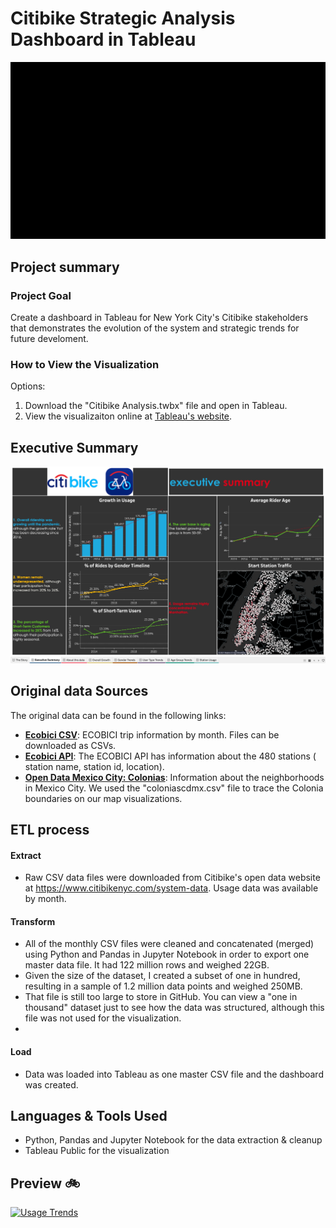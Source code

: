 # Citibike Strategic Analysis Dashboard in Tableau

<p align="center">
<img src="https://github.com/kennethcandersen/Citibike-Strategic-Analysis-Tableau/blob/main/citibike_dashboard_tour.gif" width="900"/>
</p>

## Project summary 

### Project Goal
Create a dashboard in Tableau for New York City's Citibike stakeholders that demonstrates the evolution of the system and strategic trends for future develoment.

### How to View the Visualization 
Options:
1. Download the "Citibike Analysis.twbx" file and open in Tableau. 
2. View the visualizaiton online at [Tableau's website](https://public.tableau.com/views/CitibikeDashboard_16283828004620/TheStory?:language=en-US&publish=yes&:display_count=n&:origin=viz_share_link).

## Executive Summary
<p align="center">
<img src="https://github.com/kennethcandersen/Citibike-Strategic-Analysis-Tableau/blob/main/executive_summary.png" width="900"/>
</p>

## Original data Sources 
The original data can be found in the following links: 
- [**Ecobici CSV**](https://www.ecobici.cdmx.gob.mx/es/informacion-del-servicio/open-data): ECOBICI trip information by month. Files can be downloaded as CSVs. 
- [**Ecobici API**](https://www.ecobici.cdmx.gob.mx/es/informacion-del-servicio/open-data): The ECOBICI API has information about the 480 stations ( station name, station id, location). 
- [**Open Data Mexico City: Colonias**](https://datos.cdmx.gob.mx/dataset/coloniascdmx): Information about the neighborhoods in Mexico City. We used the "coloniascdmx.csv" file to trace the Colonia boundaries on our map visualizations. 

## ETL process 
#### Extract
- Raw CSV data files were downloaded from Citibike's open data website at https://www.citibikenyc.com/system-data. Usage data was available by month. 
#### Transform
- All of the monthly CSV files were cleaned and concatenated (merged) using Python and Pandas in Jupyter Notebook in order to export one master data file. It had 122 million rows and weighed 22GB. 
- Given the size of the dataset, I created a subset of one in hundred, resulting in a sample of 1.2 million data points and weighed 250MB.
- That file is still too large to store in GitHub. You can view a "one in thousand" dataset just to see how the data was structured, although this file was not used for the visualization. 
- 
#### Load
- Data was loaded into Tableau as one master CSV file and the dashboard was created. 

## Languages & Tools Used
- Python, Pandas and Jupyter Notebook for the data extraction & cleanup 
- Tableau Public for the visualization

## Preview 🚲
<div class='tableauPlaceholder' id='viz1628383085444' style='position: relative'><noscript><a href='#'><img alt='Usage Trends ' src='https:&#47;&#47;public.tableau.com&#47;static&#47;images&#47;Ci&#47;CitibikeDashboard_16283828004620&#47;TheStory&#47;1_rss.png' style='border: none' /></a></noscript><object class='tableauViz'  style='display:none;'><param name='host_url' value='https%3A%2F%2Fpublic.tableau.com%2F' /> <param name='embed_code_version' value='3' /> <param name='site_root' value='' /><param name='name' value='CitibikeDashboard_16283828004620&#47;TheStory' /><param name='tabs' value='no' /><param name='toolbar' value='yes' /><param name='static_image' value='https:&#47;&#47;public.tableau.com&#47;static&#47;images&#47;Ci&#47;CitibikeDashboard_16283828004620&#47;TheStory&#47;1.png' /> <param name='animate_transition' value='yes' /><param name='display_static_image' value='yes' /><param name='display_spinner' value='yes' /><param name='display_overlay' value='yes' /><param name='display_count' value='yes' /><param name='language' value='en-US' /><param name='filter' value='publish=yes' /></object></div>                <script type='text/javascript'>                    var divElement = document.getElementById('viz1628383085444');                    var vizElement = divElement.getElementsByTagName('object')[0];                    vizElement.style.width='100%';vizElement.style.height=(divElement.offsetWidth*0.75)+'px';                    var scriptElement = document.createElement('script');                    scriptElement.src = 'https://public.tableau.com/javascripts/api/viz_v1.js';                    vizElement.parentNode.insertBefore(scriptElement, vizElement);                </script>
